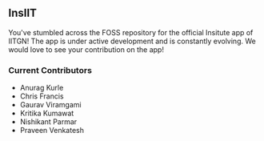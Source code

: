 ## InsIIT

You've stumbled across the FOSS repository for the official Insitute app of IITGN! The app is under active development and is constantly evolving. We would love to see your contribution on the app!


### Current Contributors

- Anurag Kurle
- Chris Francis
- Gaurav Viramgami
- Kritika Kumawat
- Nishikant Parmar
- Praveen Venkatesh
